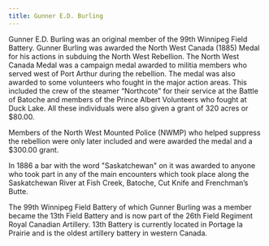 ```yaml
---
title: Gunner E.D. Burling
---
```


Gunner E.D. Burling was an original member of the 99th Winnipeg Field Battery.  Gunner Burling was awarded the North West Canada (1885) Medal for his actions in subduing the North West Rebellion. The North West Canada Medal was a campaign medal awarded to militia members who served west of Port Arthur during the rebellion. The medal was also awarded to some volunteers who fought in the major action areas. This included the crew of the steamer “Northcote” for their service at the Battle of Batoche and members of the Prince Albert Volunteers who fought at Duck Lake. All these individuals were also given a grant of 320 acres or $80.00.

Members of the North West Mounted Police (NWMP) who helped suppress the rebellion were only later included and were awarded the medal and a $300.00 grant.

In 1886 a bar with the word "Saskatchewan" on it was awarded to anyone who took part in any of the main encounters which took place along the Saskatchewan River at Fish Creek, Batoche, Cut Knife and Frenchman’s Butte.

The 99th Winnipeg Field Battery of which Gunner Burling was a member became the 13th Field Battery and is now part of the 26th Field Regiment Royal Canadian Artillery. 13th Battery is currently located in Portage la Prairie and is the oldest artillery battery in western Canada.
